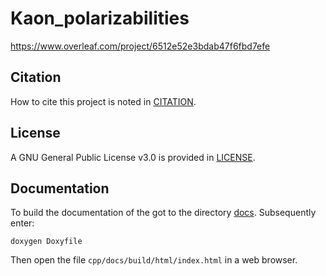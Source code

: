# Kaon_polarizabilities 

https://www.overleaf.com/project/6512e52e3bdab47f6fbd7efe

## Citation

How to cite this project is noted in [CITATION](./CITATION.cff).

## License

A GNU General Public License v3.0 is provided in [LICENSE](./LICENSE).

## Documentation

To build the documentation of the got to the directory [docs](./docs).
Subsequently enter:

    doxygen Doxyfile

Then open the file ``cpp/docs/build/html/index.html`` in a web browser.
